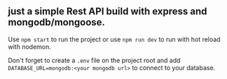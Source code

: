 ## just a simple Rest API build with express and mongodb/mongoose.

Use `npm start` to run the project or use `npm run dev` to run with hot reload with nodemon. 

Don't forget to create a `.env` file on the project root and add 
`DATABASE_URL=mongodb:<your mongodb url>` 
to connect to your database.
